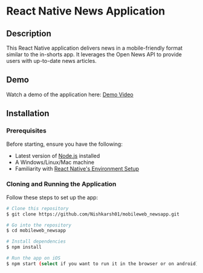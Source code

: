 # React Native News Application

## Description
This React Native application delivers news in a mobile-friendly format similar to the in-shorts app. It leverages the Open News API to provide users with up-to-date news articles.

## Demo
Watch a demo of the application here: [Demo Video](https://youtu.be/vyj4yV7ms_A)

## Installation

### Prerequisites
Before starting, ensure you have the following:
* Latest version of [Node.js](https://nodejs.org/) installed
* A Windows/Linux/Mac machine
* Familiarity with [React Native's Environment Setup](https://reactnative.dev/docs/environment-setup)

### Cloning and Running the Application
Follow these steps to set up the app:

```bash
# Clone this repository
$ git clone https://github.com/Nishkarsh01/mobileweb_newsapp.git

# Go into the repository
$ cd mobileweb_newsapp

# Install dependencies
$ npm install

# Run the app on iOS
$ npm start (select if you want to run it in the browser or on android)
